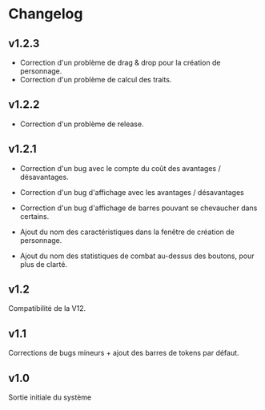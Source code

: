 # Changelog
## v1.2.3
- Correction d'un problème de drag & drop pour la création de personnage.
- Correction d'un problème de calcul des traits.

## v1.2.2
- Correction d'un problème de release.

## v1.2.1
- Correction d'un bug avec le compte du coût des avantages / désavantages.
- Correction d'un bug d'affichage avec les avantages / désavantages
- Correction d'un bug d'affichage de barres pouvant se chevaucher dans certains.

- Ajout du nom des caractéristiques dans la fenêtre de création de personnage.
- Ajout du nom des statistiques de combat au-dessus des boutons, pour plus de clarté.

## v1.2
Compatibilité de la V12.

## v1.1
Corrections de bugs mineurs + ajout des barres de tokens par défaut.

## v1.0
Sortie initiale du système
